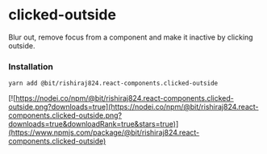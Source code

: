 # clicked-outside

Blur out, remove focus from a component and make it inactive by clicking outside.

### Installation
`yarn add @bit/rishiraj824.react-components.clicked-outside`

[![https://nodei.co/npm/@bit/rishiraj824.react-components.clicked-outside.png?downloads=true](https://nodei.co/npm/@bit/rishiraj824.react-components.clicked-outside.png?downloads=true&downloadRank=true&stars=true)](https://www.npmjs.com/package/@bit/rishiraj824.react-components.clicked-outside)

